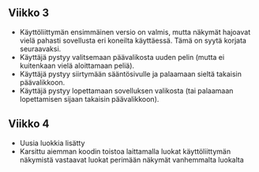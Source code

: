 ## Viikko 3

- Käyttöliittymän ensimmäinen versio on valmis, mutta näkymät hajoavat 
vielä pahasti  sovellusta  eri koneilta käyttäessä. Tämä on syytä korjata 
seuraavaksi.
- Käyttäjä pystyy valitsemaan päävalikosta uuden pelin (mutta ei 
kuitenkaan vielä aloittamaan peliä).
- Käyttäjä pystyy siirtymään sääntösivulle ja palaamaan sieltä takaisin 
päävalikkoon.
- Käyttäjä pystyy lopettamaan sovelluksen valikosta (tai palaamaan 
lopettamisen sijaan takaisin päävalikkoon).


## Viikko 4

- Uusia luokkia lisätty 
- Karsittu aiemman koodin toistoa laittamalla luokat käyttöliittymän 
näkymistä vastaavat luokat perimään näkymät vanhemmalta luokalta
